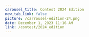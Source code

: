 ```yaml
---
carousel_title: Contest 2024 Edition
new_tab_link: false
picture: /carrousel-edition-24.png
date: December 1, 2023 11:16 AM
link: /contest/2024_edition
---
```


